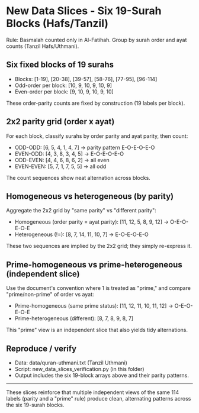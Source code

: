 # New Data Slices - Six 19-Surah Blocks (Hafs/Tanzil)

Rule: Basmalah counted only in Al-Fatihah. Group by surah order and ayat counts (Tanzil Hafs/Uthmani).

## Six fixed blocks of 19 surahs

- Blocks: [1-19], [20-38], [39-57], [58-76], [77-95], [96-114]
- Odd-order per block: [10, 9, 10, 9, 10, 9]
- Even-order per block: [9, 10, 9, 10, 9, 10]

These order-parity counts are fixed by construction (19 labels per block).

## 2x2 parity grid (order x ayat)

For each block, classify surahs by order parity and ayat parity, then count:

- ODD-ODD: [6, 5, 4, 1, 4, 7] -> parity pattern E-O-E-O-E-O
- EVEN-ODD: [4, 3, 8, 3, 4, 5] -> E-O-E-O-E-O
- ODD-EVEN: [4, 4, 6, 8, 6, 2] -> all even
- EVEN-EVEN: [5, 7, 1, 7, 5, 5] -> all odd

The count sequences show neat alternation across blocks.

## Homogeneous vs heterogeneous (by parity)

Aggregate the 2x2 grid by "same parity" vs "different parity":

- Homogeneous (order parity = ayat parity): [11, 12, 5, 8, 9, 12] -> O-E-O-E-O-E
- Heterogeneous (!=): [8, 7, 14, 11, 10, 7] -> E-O-E-O-E-O

These two sequences are implied by the 2x2 grid; they simply re-express it.

## Prime-homogeneous vs prime-heterogeneous (independent slice)

Use the document's convention where 1 is treated as "prime," and compare "prime/non-prime" of order vs ayat:

- Prime-homogeneous (same prime status): [11, 12, 11, 10, 11, 12] -> O-E-O-E-O-E
- Prime-heterogeneous (different): [8, 7, 8, 9, 8, 7]

This "prime" view is an independent slice that also yields tidy alternations.

## Reproduce / verify

- Data: data/quran-uthmani.txt (Tanzil Uthmani)
- Script: new_data_slices_verification.py (in this folder)
- Output includes the six 19-block arrays above and their parity patterns.

---

These slices reinforce that multiple independent views of the same 114 labels (parity and a "prime" rule) produce clean, alternating patterns across the six 19-surah blocks.
